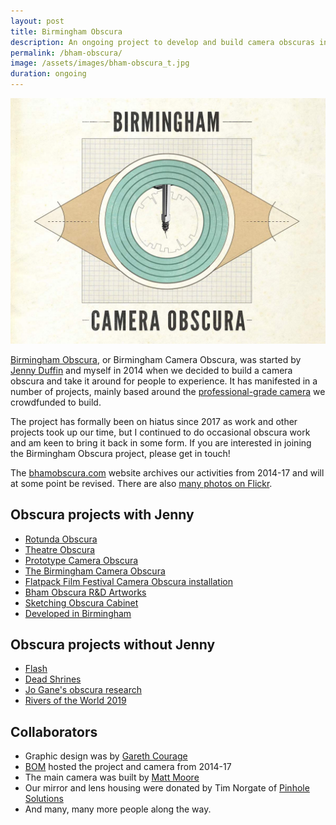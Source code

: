 ```yaml
---
layout: post
title: Birmingham Obscura
description: An ongoing project to develop and build camera obscuras in Birmingham.
permalink: /bham-obscura/
image: /assets/images/bham-obscura_t.jpg
duration: ongoing
---
```


![](/assets/images/bham-obscura_logo.jpg)

[Birmingham Obscura](http://bhamobscura.com), or Birmingham Camera Obscura, was started by [Jenny Duffin](http://www.jennyduffin.com/) and myself in 2014 when we decided to build a camera obscura and take it around for people to experience. It has manifested in a number of projects, mainly based around the [professional-grade camera](https://art.peteashton.com/bhamobscura-2/) we crowdfunded to build. 

The project has formally been on hiatus since 2017 as work and other projects took up our time, but I continued to do occasional obscura work and am keen to bring it back in some form. If you are interested in joining the Birmingham Obscura project, please get in touch! 

The [bhamobscura.com](http://bhamobscura.com) website archives our activities from 2014-17 and will at some point be revised. There are also [many photos on Flickr](https://www.flickr.com/photos/bhamobscura/sets/).

## Obscura projects with Jenny

- [Rotunda Obscura](https://art.peteashton.com/rotunda-obscura/)
- [Theatre Obscura](https://art.peteashton.com/theatre_obscura/)
- [Prototype Camera Obscura](https://art.peteashton.com/bhamobscura-1/)
- [The Birmingham Camera Obscura](https://art.peteashton.com/bhamobscura-2/)
- [Flatpack Film Festival Camera Obscura installation](https://art.peteashton.com/bco-flatpack/)
- [Bham Obscura R&D Artworks](https://art.peteashton.com/BCO-RandD/)
- [Sketching Obscura Cabinet](https://art.peteashton.com/sketching-obscura-cabinet/)
- [Developed in Birmingham](https://art.peteashton.com/devbham/)

## Obscura projects without Jenny

- [Flash](https://art.peteashton.com/flash/)
- [Dead Shrines](https://art.peteashton.com/dead-shrines/)
- [Jo Gane's obscura research](https://art.peteashton.com/bco-jogane/)
- [Rivers of the World 2019](https://art.peteashton.com/rotw-2019/)

## Collaborators

- Graphic design was by [Gareth Courage](http://garethcourage.co.uk)
- [BOM](http://bom.org.uk) hosted the project and camera from 2014-17
- The main camera was built by [Matt Moore](https://make.works/companies/MJM_Bespoke_Fabrications/)
- Our mirror and lens housing were donated by Tim Norgate of [Pinhole Solutions](http://www.pinholesolutions.co.uk)
- And many, many more people along the way. 
